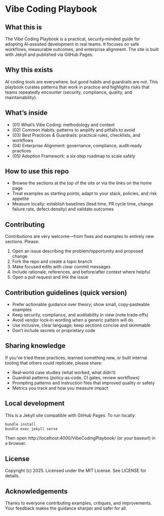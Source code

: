 Vibe Coding Playbook
====================

What this is
-------------
The Vibe Coding Playbook is a practical, security‑minded guide for adopting AI‑assisted development in real teams. It focuses on safe workflows, measurable outcomes, and enterprise alignment. The site is built with Jekyll and published via GitHub Pages.

Why this exists
---------------
AI coding tools are everywhere, but good habits and guardrails are not. This playbook curates patterns that work in practice and highlights risks that teams repeatedly encounter (security, compliance, quality, and maintainability).

What’s inside
-------------
- (01) What’s Vibe Coding: methodology and context
- (02) Common Habits: patterns to amplify and pitfalls to avoid
- (03) Best Practices & Guardrails: practical rules, checklists, and workflows
- (04) Enterprise Alignment: governance, compliance, audit‑ready practices
- (05) Adoption Framework: a six‑step roadmap to scale safely

How to use this repo
--------------------
- Browse the sections at the top of the site or via the links on the home page
- Treat examples as starting points; adapt to your stack, policies, and risk appetite
- Measure locally: establish baselines (lead time, PR cycle time, change failure rate, defect density) and validate outcomes

Contributing
------------
Contributions are very welcome—from fixes and examples to entirely new sections. Please:

1. Open an issue describing the problem/opportunity and proposed change
2. Fork the repo and create a topic branch
3. Make focused edits with clear commit messages
4. Include rationale, references, and before/after context where helpful
5. Open a pull request and link the issue

Contribution guidelines (quick version)
--------------------------------------
- Prefer actionable guidance over theory; show small, copy‑pasteable examples
- Keep security, compliance, and auditability in view (note trade‑offs)
- Avoid vendor lock‑in wording when a generic pattern will do
- Use inclusive, clear language; keep sections concise and skimmable
- Don’t include secrets or proprietary code

Sharing knowledge
-----------------
If you’ve tried these practices, learned something new, or built internal tooling that others could replicate, please share:

- Real‑world case studies (what worked, what didn’t)
- Guardrail patterns (policy‑as‑code, CI gates, review workflows)
- Prompting patterns and instruction files that improved quality or safety
- Metrics you track and how you measure impact

Local development
-----------------
This is a Jekyll site compatible with GitHub Pages. To run locally:

```bash
bundle install
bundle exec jekyll serve
```

Then open http://localhost:4000/VibeCodingPlaybook/ (or your baseurl) in a browser.

License
-------
Copyright (c) 2025. Licensed under the MIT License. See LICENSE for details.

Acknowledgements
----------------
Thanks to everyone contributing examples, critiques, and improvements. Your feedback makes the guidance sharper and safer for all.

